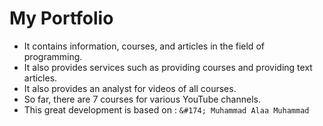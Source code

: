 # My Portfolio

- It contains information, courses, and articles in the field of programming.
- It also provides services such as providing courses and providing text articles. 
- It also provides an analyst for videos of all courses. 
- So far, there are 7 courses for various YouTube channels. 
- This great development is based on : ```&#174; Muhammad Alaa Muhammad```